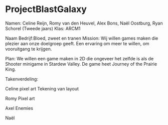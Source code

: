 # ProjectBlastGalaxy

Namen: Celine Reijn, Romy van den Heuvel, Alex Bons, Naël Oostburg, Ryan Schorel (Tweede jaars)
Klas: ARCM1

Naam Bedrijf:Bloed, zweet en tranen
Mission: Wij willen games maken die plezier aan onze doelgroep geeft. Een ervaring om meer te willen, om vooruitgang te krijgen.

Plan: We willen een game maken in 2D die ongeveer het zelfde is als de Shooter minigame in Stardew Valley. De game heet Journey of the Prairie King. 

Takenverdeling:

Celine
pixel art
Tekening van layout 

Romy
Pixel art

Axel
Enemies

Naël


